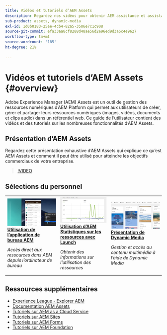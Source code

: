 ```yaml
---
title: Vidéos et tutoriels d’AEM Assets
description: Regardez nos vidéos pour obtenir AEM assistance et assistance pour les ressources.
sub-product: assets, dynamic-media
exl-id: 1d0b0183-25ee-4cb4-82a5-3506e7c1c908
source-git-commit: efa33aa8cf8288d48ae56d2e96ed9d3a6c4e9627
workflow-type: tm+mt
source-wordcount: '185'
ht-degree: 21%

---
```


# Vidéos et tutoriels d’AEM Assets {#overview}

Adobe Experience Manager (AEM) Assets est un outil de gestion des ressources numériques d’AEM Platform qui permet aux utilisateurs de créer, gérer et partager leurs ressources numériques (images, vidéos, documents et clips audio) dans un référentiel web. Ce guide de l’utilisateur contient des vidéos et des tutoriels sur les nombreuses fonctionnalités d’AEM Assets.

## Présentation d’AEM Assets

Regardez cette présentation exhaustive d’AEM Assets qui explique ce qu’est AEM Assets et comment il peut être utilisé pour atteindre les objectifs commerciaux de votre entreprise.

>[!VIDEO](https://video.tv.adobe.com/v/336196/?quality=12&learn=on)

## Sélections du personnel

<table>
<td>
   <a href="./creative-workflows/aem-desktop-app.md">
   <img alt="Balises intelligentes améliorées" src="./assets/overview/desktop-app.png" />
   </a>
   <div>
      <a href="./creative-workflows/aem-desktop-app.md">
      <strong>Utilisation de l’application de bureau AEM</strong>
      </a>
   </div>
   <p>
      <em>Accès direct aux ressources dans AEM depuis l’ordinateur de bureau</em>
   </p>
</td>
<td>
   <a href="./advanced/asset-insights-launch-tutorial.md">
   <img alt="AEM Assets Insights" src="./assets/overview/asset-insights.png"/>
   </a>
   <div>
      <a href="./advanced/asset-insights-launch-tutorial.md">
      <strong>Utilisation d’AEM Statistiques sur les ressources avec Launch</strong>
      </a>
   </div>
   <p>
      <em>Obtenir des informations sur l’utilisation des ressources</em>
   <p>
</td>
<td>
   <a href="./dynamic-media/dynamic-media-overview-feature-video-use.md">
   <img alt="Présentation de Dynamic Media" src="./assets/overview/dynamic-media.png" />
   </a>
   <div>
      <a href="./dynamic-media/dynamic-media-overview-feature-video-use.md">
      <strong>Présentation de Dynamic Media</strong>
      </a>
   </div>
   <p>
      <em>Gestion et accès au contenu multimédia à l’aide de Dynamic Media</em>
   <p>
</td>
</table>

## Ressources supplémentaires

* [Experience League - Explorer AEM](https://experienceleague.adobe.com/?lang=fr#recommended/solutions/experience-manager)
* [Documentation AEM Assets](https://experienceleague.adobe.com/docs/experience-manager-65/assets/home.html?lang=en)
* [Tutoriels sur AEM as a Cloud Service](/help/cloud-service/overview.md)
* [Tutoriels sur AEM Sites](/help/sites/overview.md)
* [Tutoriels sur AEM Forms](/help/forms/overview.md)
* [Tutoriels sur AEM Foundation](/help/foundation/overview.md)
